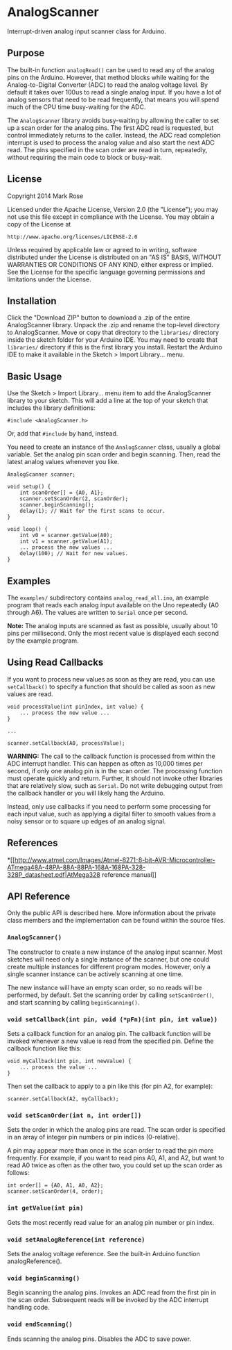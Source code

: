 AnalogScanner
=============

Interrupt-driven analog input scanner class for Arduino.

Purpose
-------
The built-in function `analogRead()` can be used to read any of
the analog pins on the Arduino. However, that method blocks while
waiting for the Analog-to-Digital Converter (ADC) to read the
analog voltage level. By default it takes over 100us to read a
single analog input. If you have a lot of analog sensors that need
to be read frequently, that means you will spend much of the CPU
time busy-waiting for the ADC.

The `AnalogScanner` library avoids busy-waiting by allowing the
caller to set up a scan order for the analog pins. The first ADC
read is requested, but control immediately returns to the caller.
Instead, the ADC read completion interrupt is used to process
the analog value and also start the next ADC read. The pins
specified in the scan order are read in turn, repeatedly, without
requiring the main code to block or busy-wait.

License
-------
Copyright 2014 Mark Rose

Licensed under the Apache License, Version 2.0 (the "License");
you may not use this file except in compliance with the License.
You may obtain a copy of the License at

    http://www.apache.org/licenses/LICENSE-2.0

Unless required by applicable law or agreed to in writing, software
distributed under the License is distributed on an "AS IS" BASIS,
WITHOUT WARRANTIES OR CONDITIONS OF ANY KIND, either express or implied.
See the License for the specific language governing permissions and
limitations under the License.

Installation
------------
Click the "Download ZIP" button to download a .zip of the entire
AnalogScanner library. Unpack the .zip and rename the top-level
directory to AnalogScanner. Move or copy that directory to the
`libraries/` directory inside the sketch folder for your Arduino IDE.
You may need to create that `libraries/` directory if this is the
first library you install. Restart the Arduino IDE to make it
available in the Sketch > Import Library... menu.

Basic Usage
-----------
Use the Sketch > Import Library... menu item to add the AnalogScanner
library to your sketch. This will add a line at the top of your
sketch that includes the library definitions:

    #include <AnalogScanner.h>

Or, add that `#include` by hand, instead.

You need to create an instance of the `AnalogScanner` class, usually a
global variable. Set the analog pin scan order and begin scanning.
Then, read the latest analog values whenever you like.

    AnalogScanner scanner;

    void setup() {
        int scanOrder[] = {A0, A1};
        scanner.setScanOrder(2, scanOrder);
        scanner.beginScanning();
        delay(1); // Wait for the first scans to occur.
    }

    void loop() {
        int v0 = scanner.getValue(A0);
        int v1 = scanner.getValue(A1);
        ... process the new values ...
        delay(100); // Wait for new values.
    }

Examples
--------
The `examples/` subdirectory contains `analog_read_all.ino`, an example program that reads each analog input available on the Uno repeatedly (A0 through A6). The values are written to `Serial` once per second.

**Note:** The analog inputs are scanned as fast as possible, usually about 10 pins per millisecond. Only the most recent value is displayed each second by the example program.

Using Read Callbacks
--------------------
If you want to process new values as soon as they are read, you can
use `setCallback()` to specify a function that should be called as
soon as new values are read.

    void processValue(int pinIndex, int value) {
        ... process the new value ...
    }

    ...

    scanner.setCallback(A0, processValue);

**WARNING:** The call to the callback function is processed from within the ADC interrupt handler. This can happen as often as 10,000 times per second, if only one analog pin is in the scan order. The processing function must operate quickly and return. Further, it should not invoke other libraries that are relatively slow, such as `Serial`. Do not write debugging output from the callback handler or you will likely hang the Arduino.


Instead, only use callbacks if you need to perform some processing for each input value, such as applying a digital filter to smooth values from a noisy sensor or to square up edges of an analog signal.

References
----------
*[[http://www.atmel.com/Images/Atmel-8271-8-bit-AVR-Microcontroller-ATmega48A-48PA-88A-88PA-168A-168PA-328-328P_datasheet.pdf|AtMega328 reference manual]]

API Reference
-------------
Only the public API is described here. More information about the private class members and the implementation can be found within the source files.

### `AnalogScanner()`

The constructor to create a new instance of the analog input scanner. Most sketches will need only a single instance of the scanner, but one could create multiple instances for different program modes. However, only a single scanner instance can be actively scanning at one time.

The new instance will have an empty scan order, so no reads will be performed, by  default. Set the scanning order by calling `setScanOrder()`, and start scanning by calling `beginScanning()`.

### `void setCallback(int pin, void (*pFn)(int pin, int value))`

Sets a callback function for an analog pin. The callback function will be invoked whenever a new value is read from the specified pin. Define the callback function like this:

    void myCallback(int pin, int newValue) {
        ... process the value ...
    }

Then set the callback to apply to a pin like this (for pin A2, for example):

    scanner.setCallback(A2, myCallback);

### `void setScanOrder(int n, int order[])`
  
Sets the order in which the analog pins are read. The scan order is specified in an array of integer pin numbers or pin indices (0-relative).

A pin may appear more than once in the scan order to read the pin more frequently. For example, if you want to read pins A0, A1, and A2, but want to read A0 twice as often as the other two, you could set up the scan order as follows:

    int order[] = {A0, A1, A0, A2};
    scanner.setScanOrder(4, order);


### `int getValue(int pin)`
Gets the most recently read value for an analog pin number or pin index.
  
### `void setAnalogReference(int reference)`
Sets the analog voltage reference. See the built-in
Arduino function analogReference().
  
### `void beginScanning()`
Begin scanning the analog pins. Invokes an ADC read from
the first pin in the scan order. Subsequent reads will
be invoked by the ADC interrupt handling code.

### `void endScanning()`
Ends scanning the analog pins. Disables the ADC to save
power.
